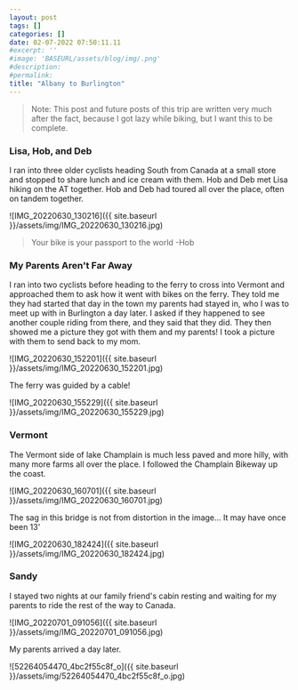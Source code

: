 ```yaml
---
layout: post
tags: []
categories: []
date: 02-07-2022 07:50:11.11
#excerpt: ''
#image: 'BASEURL/assets/blog/img/.png'
#description:
#permalink:
title: "Albany to Burlington"
---
```


> Note: This post and future posts of this trip are written very much after the
fact, because I got lazy while biking, but I want this to be complete.

### Lisa, Hob, and Deb

I ran into three older cyclists heading South from Canada at a small store and
stopped to share lunch and ice cream with them. Hob and Deb met Lisa hiking on
the AT together. Hob and Deb had toured all over the place, often on tandem
together.

![IMG_20220630_130216]({{ site.baseurl }}/assets/img/IMG_20220630_130216.jpg)

> Your bike is your passport to the world
> -Hob

### My Parents Aren't Far Away

I ran into two cyclists before heading to the ferry to cross into Vermont and
approached them to ask how it went with bikes on the ferry. They told me they
had started that day in the town my parents had stayed in, who I was to meet up
with in Burlington a day later. I asked if they happened to see another couple
riding from there, and they said that they did. They then showed me a picture
they got with them and my parents! I took a picture with them to send back to
my mom.

![IMG_20220630_152201]({{ site.baseurl }}/assets/img/IMG_20220630_152201.jpg)

The ferry was guided by a cable!

![IMG_20220630_155229]({{ site.baseurl }}/assets/img/IMG_20220630_155229.jpg)

### Vermont

The Vermont side of lake Champlain is much less paved and more hilly, with many
more farms all over the place. I followed the Champlain Bikeway up the coast.

![IMG_20220630_160701]({{ site.baseurl }}/assets/img/IMG_20220630_160701.jpg)

The sag in this bridge is not from distortion in the image... It may have once
been 13'

![IMG_20220630_182424]({{ site.baseurl }}/assets/img/IMG_20220630_182424.jpg)

### Sandy

I stayed two nights at our family friend's cabin resting and waiting for my
parents to ride the rest of the way to Canada.

![IMG_20220701_091056]({{ site.baseurl }}/assets/img/IMG_20220701_091056.jpg)

My parents arrived a day later.

![52264054470_4bc2f55c8f_o]({{ site.baseurl }}/assets/img/52264054470_4bc2f55c8f_o.jpg)
